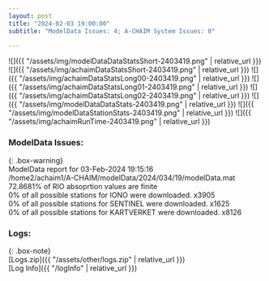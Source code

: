 ```yaml
---
layout: post
title: "2024-02-03 19:00:00"
subtitle: "ModelData Issues: 4; A-CHAIM System Issues: 0"

---
```


![]({{ "/assets/img/modelDataDataStatsShort-2403419.png" | relative_url }})
![]({{ "/assets/img/achaimDataStatsShort-2403419.png" | relative_url }})
![]({{ "/assets/img/achaimDataStatsLong00-2403419.png" | relative_url }})
![]({{ "/assets/img/achaimDataStatsLong01-2403419.png" | relative_url }})
![]({{ "/assets/img/achaimDataStatsLong02-2403419.png" | relative_url }})
![]({{ "/assets/img/modelDataDataStats-2403419.png" | relative_url }})
![]({{ "/assets/img/modelDataStationStats-2403419.png" | relative_url }})
![]({{ "/assets/img/achaimRunTime-2403419.png" | relative_url }})


### ModelData Issues:  
  
{: .box-warning}  
 ModelData report for 03-Feb-2024 19:15:16   
 /home2/achaim1/A-CHAIM/modelData/2024/034/19/modelData.mat   
 72.8681% of RIO absoprtion values are finite   
 0% of all possible stations for IONO were downloaded. x3905   
 0% of all possible stations for SENTINEL were downloaded. x1625   
 0% of all possible stations for KARTVERKET were downloaded. x8126   
  


### Logs:  
  
{: .box-note}  
[Logs.zip]({{ "/assets/other/logs.zip" | relative_url }})  
[Log Info]({{ "/logInfo" | relative_url }})  
